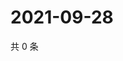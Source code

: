# 2021-09-28

共 0 条

<!-- BEGIN WEIBO -->
<!-- 最后更新时间 Tue Sep 28 2021 00:16:59 GMT+0800 (China Standard Time) -->

<!-- END WEIBO -->
